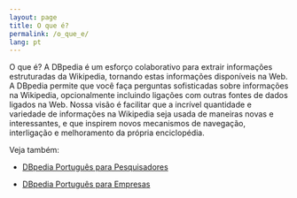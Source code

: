 ```yaml
---
layout: page
title: O que é?
permalink: /o_que_e/
lang: pt
---
```


O que é?
A DBpedia é um esforço colaborativo para extrair informações estruturadas da Wikipedia, tornando estas informações disponíveis na Web. A DBpedia permite que você faça perguntas sofisticadas sobre informações na Wikipedia, opcionalmente incluindo ligações com outras fontes de dados ligados na Web. Nossa visão é facilitar que a incrível quantidade e variedade de informações na Wikipedia seja usada de maneiras novas e interessantes, e que inspirem novos mecanismos de navegação, interligação e melhoramento da própria enciclopédia.

Veja também:

* [DBpedia Português para Pesquisadores](pesquisadores)

* [DBpedia Português para Empresas](empresas)
